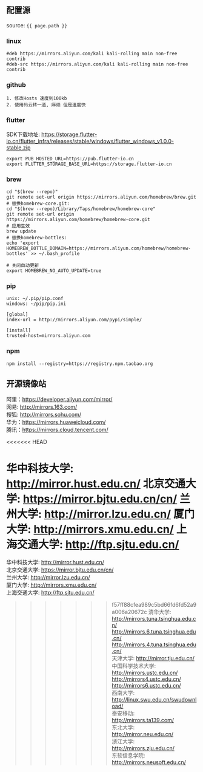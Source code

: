 ## 配置源
source: `{{ page.path }}`

### linux
    
    #deb https://mirrors.aliyun.com/kali kali-rolling main non-free contrib
    #deb-src https://mirrors.aliyun.com/kali kali-rolling main non-free contrib

### github

    1. 修改Hosts 速度到100kb
    2. 使用码云转一道, 麻烦 但是速度快

### flutter
SDK下载地址: https://storage.flutter-io.cn/flutter_infra/releases/stable/windows/flutter_windows_v1.0.0-stable.zip

    export PUB_HOSTED_URL=https://pub.flutter-io.cn
    export FLUTTER_STORAGE_BASE_URL=https://storage.flutter-io.cn

### brew

    cd "$(brew --repo)"
    git remote set-url origin https://mirrors.aliyun.com/homebrew/brew.git
    # 替换homebrew-core.git:
    cd "$(brew --repo)/Library/Taps/homebrew/homebrew-core"
    git remote set-url origin https://mirrors.aliyun.com/homebrew/homebrew-core.git
    # 应用生效
    brew update
    # 替换homebrew-bottles:
    echo 'export HOMEBREW_BOTTLE_DOMAIN=https://mirrors.aliyun.com/homebrew/homebrew-bottles' >> ~/.bash_profile

    # 关闭自动更新
    export HOMEBREW_NO_AUTO_UPDATE=true

### pip

    unix: ~/.pip/pip.conf
    windows: ~/pip/pip.ini

    [global]
    index-url = http://mirrors.aliyun.com/pypi/simple/
    
    [install]
    trusted-host=mirrors.aliyun.com

### npm

    npm install --registry=https://registry.npm.taobao.org

## 开源镜像站

阿里：https://developer.aliyun.com/mirror/  
网易: http://mirrors.163.com/  
搜狐: http://mirrors.sohu.com/  
华为：https://mirrors.huaweicloud.com/  
腾讯：https://mirrors.cloud.tencent.com/  

<<<<<<< HEAD


华中科技大学: http://mirror.hust.edu.cn/
北京交通大学: https://mirror.bjtu.edu.cn/cn/
兰州大学: http://mirror.lzu.edu.cn/
厦门大学: http://mirrors.xmu.edu.cn/
上海交通大学: http://ftp.sjtu.edu.cn/
=======
华中科技大学: http://mirror.hust.edu.cn/  
北京交通大学: https://mirror.bjtu.edu.cn/cn/  
兰州大学: http://mirror.lzu.edu.cn/  
厦门大学: http://mirrors.xmu.edu.cn/  
上海交通大学: http://ftp.sjtu.edu.cn/  
>>>>>>> f57ff88cfea989c5bd66fd6fd52a9a006a20672c
清华大学: http://mirrors.tuna.tsinghua.edu.cn/ http://mirrors.6.tuna.tsinghua.edu.cn/ <IPv6 only> http://mirrors.4.tuna.tsinghua.edu.cn/ <IPv4 only>  
天津大学: http://mirror.tju.edu.cn/  
中国科学技术大学: http://mirrors.ustc.edu.cn/ http://mirrors4.ustc.edu.cn/ http://mirrors6.ustc.edu.cn/  
西南大学: http://linux.swu.edu.cn/swudownload/  
泰安移动: http://mirrors.ta139.com/  
东北大学: http://mirror.neu.edu.cn/  
浙江大学: http://mirrors.zju.edu.cn/  
东软信息学院: http://mirrors.neusoft.edu.cn/  
